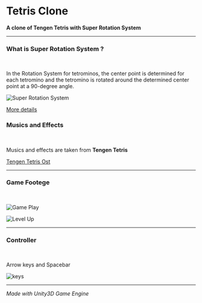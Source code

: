 # Tetris Clone
**A clone of Tengen Tetris with Super Rotation System**
<hr>

### What is Super Rotation System ?

<br>

In the Rotation System for tetrominos, the center point is determined for each tetromino and the tetromino is rotated around the determined center point at a 90-degree angle.

![Super Rotation System](https://tetris.wiki/images/3/3d/SRS-pieces.png)

<a href=https://tetris.wiki/Super_Rotation_System>More details</a>


### Musics and Effects

<br>

Musics and effects are taken from **Tengen Tetris**

<a href ="https://www.youtube.com/watch?v=itH8IrY1GtM&list=PLF98CC5A36A807B34">Tengen Tetris Ost</a>

<hr>

### Game Footege

<br>

![Game Play](https://media.giphy.com/media/v1.Y2lkPTc5MGI3NjExZDg0ZWE3YmVjYzcxM2FmYjljZDZkOWRkMzVhYjkwMjIzNTdmMjM4OSZjdD1n/ztmbJUSNKjoG7GZn3d/giphy.gif)

![Level Up](https://media.giphy.com/media/v1.Y2lkPTc5MGI3NjExNzM2ZjRkOTk5NDM2ODE2ZDNhYjEwMjI3MzU4N2ZlODQwMGNlNzUzYiZjdD1n/txWvBpN1iVkRtRj23G/giphy.gif)

<hr>

### Controller

<br>

Arrow keys and Spacebar

![keys](https://i.hizliresim.com/rh1zt1e.png)

<hr>

*Made with Unity3D Game Engine*
